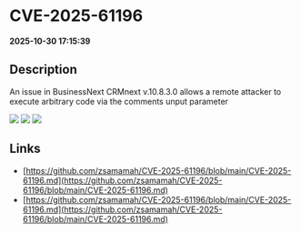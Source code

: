 # CVE-2025-61196

**2025-10-30 17:15:39**

## Description
An issue in BusinessNext CRMnext v.10.8.3.0 allows a remote attacker to execute arbitrary code via the comments unput parameter

![](https://img.shields.io/static/v1?label=Score&message=8.8&color=red)
![](https://img.shields.io/static/v1?label=Severity&message=HIGH&color=red)
![](https://img.shields.io/static/v1?label=CWE&message=RCE&color=green)

## Links
- [https://github.com/zsamamah/CVE-2025-61196/blob/main/CVE-2025-61196.md](https://github.com/zsamamah/CVE-2025-61196/blob/main/CVE-2025-61196.md)
- [https://github.com/zsamamah/CVE-2025-61196/blob/main/CVE-2025-61196.md](https://github.com/zsamamah/CVE-2025-61196/blob/main/CVE-2025-61196.md)
